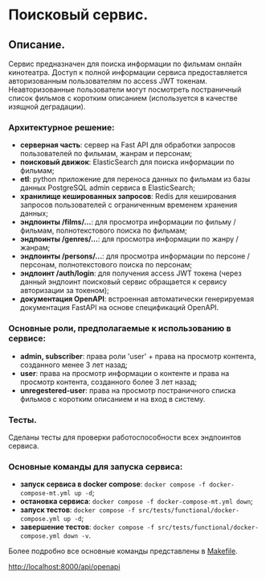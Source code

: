 # Поисковый сервис. 

## Описание.
Сервис предназначен для поиска информации по фильмам онлайн кинотеатра. Доступ к полной информации сервиса предоставляется авторизованным пользователям по access JWT токенам. Неавторизованные пользователи могут посмотреть постраничный список фильмов с коротким описанием (используется в качестве изящной деградации).

### Архитектурное решение:
- **серверная часть**: сервер на Fast API для обработки запросов пользователей по фильмам, жанрам и персонам;
- **поисковый движок**: ElasticSearch для поиска информации по фильмам;
- **etl**: python приложение для переноса данных по фильмам из базы данных PostgreSQL admin сервиса в ElasticSearch;
- **хранилище кешированных запросов**: Redis для кеширования запросов пользователей c ограниченным временем хранения данных;
- **эндпоинты /films/...**: для просмотра информации по фильму / фильмам, полнотекстового поиска по фильмам;
- **эндпоинты /genres/...**: для просмотра информации по жанру / жанрам;
- **эндпоинты /persons/...**: для просмотра информации по персоне / персонам, полнотекстового поиска по персонам;
- **эндпоинт /auth/login**: для получения access JWT токена (через данный эндпоинт поисковый сервис обращается к сервису авторизации за токеном);
- **документация OpenAPI**: встроенная автоматически генерируемая документация FastAPI на основе спецификаций OpenAPI.

### Основные роли, предполагаемые к использованию в сервисе:
- **admin, subscriber**: права роли 'user' + права на просмотр контента, созданного менее 3 лет назад;
- **user**: права на просмотр информации о контенте и права на просмотр контента, созданного более 3 лет назад;
- **unregestered-user**: права на просмотр постраничного списка фильмов с коротким описанием и на вход в систему.

### Тесты.
Сделаны тесты для проверки работоспособности всех эндпоинтов сервиса.

### Основные команды для запуска сервиса:
- **запуск сервиса в docker compose**: 
`docker compose -f docker-compose-mt.yml up -d`;
- **остановка сервиса**: 
`docker compose -f docker-compose-mt.yml down`;
- **запуск тестов**: 
`docker compose -f src/tests/functional/docker-compose.yml up -d`;
- **завершение тестов**: 
`docker compose -f src/tests/functional/docker-compose.yml down -v`.

Более подробно все основные команды представлены в [Makefile](Makefile).


[http://localhost:8000/api/openapi](http://localhost:8000/api/openapi)
